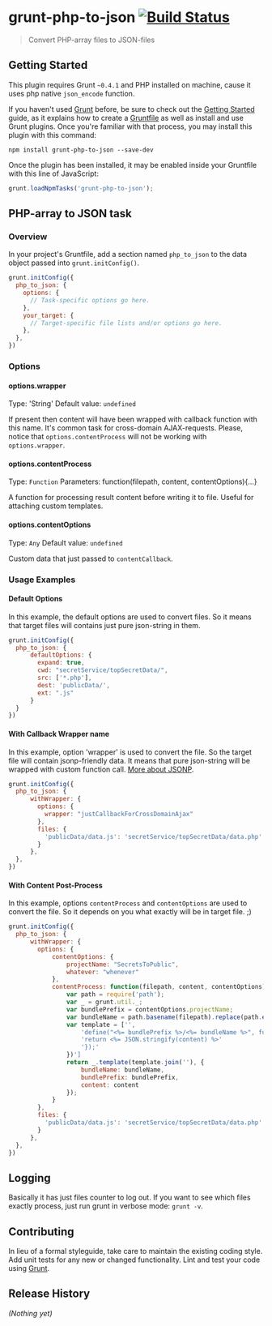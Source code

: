 # grunt-php-to-json [![Build Status](https://travis-ci.org/Motorin/grunt-php-to-json.png)](https://travis-ci.org/Motorin/grunt-php-to-json)

> Convert PHP-array files to JSON-files

## Getting Started
This plugin requires Grunt `~0.4.1` and PHP installed on machine, cause it uses php native `json_encode` function.

If you haven't used [Grunt](http://gruntjs.com/) before, be sure to check out the [Getting Started](http://gruntjs.com/getting-started) guide, as it explains how to create a [Gruntfile](http://gruntjs.com/sample-gruntfile) as well as install and use Grunt plugins. Once you're familiar with that process, you may install this plugin with this command:

```shell
npm install grunt-php-to-json --save-dev
```

Once the plugin has been installed, it may be enabled inside your Gruntfile with this line of JavaScript:

```js
grunt.loadNpmTasks('grunt-php-to-json');
```

## PHP-array to JSON task

### Overview
In your project's Gruntfile, add a section named `php_to_json` to the data object passed into `grunt.initConfig()`.

```js
grunt.initConfig({
  php_to_json: {
    options: {
      // Task-specific options go here.
    },
    your_target: {
      // Target-specific file lists and/or options go here.
    },
  },
})
```

### Options

#### options.wrapper
Type: 'String'
Default value: `undefined`

If present then content will have been wrapped with callback function with this name. It's common task for cross-domain AJAX-requests. 
Please, notice that `options.contentProcess` will not be working with `options.wrapper`.

#### options.contentProcess
Type: `Function`
Parameters: function(filepath, content, contentOptions){…}

A function for processing result content before writing it to file.
Useful for attaching custom templates.

#### options.contentOptions
Type: `Any`
Default value: `undefined`

Custom data that just passed to `contentCallback`.

### Usage Examples

#### Default Options
In this example, the default options are used to convert files. So it means that target files will contains just pure json-string in them.

```js
grunt.initConfig({
  php_to_json: {
      defaultOptions: {
        expand: true,
        cwd: "secretService/topSecretData/",
        src: ['*.php'],
        dest: 'publicData/',
        ext: ".js"
      }
  }
})
```

#### With Callback Wrapper name
In this example, option 'wrapper' is used to convert the file. So the target file will contain jsonp-friendly data. It means that pure json-string will be wrapped with custom function call. [More about JSONP](http://en.wikipedia.org/wiki/JSONP).

```js
grunt.initConfig({
  php_to_json: {
      withWrapper: {
        options: {
          wrapper: "justCallbackForCrossDomainAjax"
        },
        files: {
          'publicData/data.js': 'secretService/topSecretData/data.php'
        }
      },
  },
})
```

#### With Content Post-Process
In this example, options `contentProcess` and `contentOptions` are used to convert the file. So it depends on you what exactly will be in target file. ;)

```js
grunt.initConfig({
  php_to_json: {
      withWrapper: {
        options: {
            contentOptions: {
                projectName: "SecretsToPublic",
                whatever: "whenever"
            },
            contentProcess: function(filepath, content, contentOptions){
                var path = require('path');
                var _ = grunt.util._;
                var bundlePrefix = contentOptions.projectName;
                var bundleName = path.basename(filepath).replace(path.extname(filepath), '');
                var template = ['',
                    'define("<%= bundlePrefix %>/<%= bundleName %>", function(){',
                    'return <%= JSON.stringify(content) %>'
                    '});'
                })']
                return _.template(template.join(''), {
                    bundleName: bundleName,
                    bundlePrefix: bundlePrefix,
                    content: content
                });
            }
        },
        files: {
          'publicData/data.js': 'secretService/topSecretData/data.php'
        }
      },
  },
})
```

## Logging
Basically it has just files counter to log out. If you want to see which files exactly process, just run grunt in verbose mode: `grunt -v`.

## Contributing
In lieu of a formal styleguide, take care to maintain the existing coding style. Add unit tests for any new or changed functionality. Lint and test your code using [Grunt](http://gruntjs.com/).

## Release History
_(Nothing yet)_
